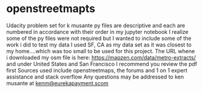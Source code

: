 # openstreetmapts
Udacity problem set for k musante
py files are descriptive and each are numbered in accordance with their order in my jupyter notebook
I realize some of the py files were not required but I wanted to include some of the work i did to test my data
I used SF, CA as my data set as it was closest to my home....which was too small to be used for this project.
The URL whene i downloaded my osm file is here:  https://mapzen.com/data/metro-extracts/ and under United States and San Francisco
I recommend you review the pdf first
Sources used include openstreetmaps, the forums and 1 on 1 expert assistance and stack overflow
Any questions may be addressed to ken musante at kenm@eurekapayment.scom
